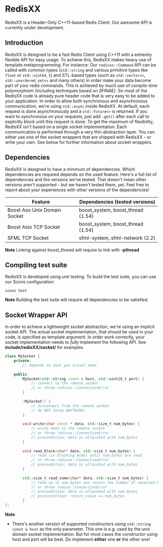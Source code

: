 # RedisXX

RedisXX is a Header-Only C++11-based Redis Client. Our awesome API is currently under development.

## Introduction

RedisXX is designed to be a fast Redis Client using C++11 with a extremly flexible API for easy usage. To achieve this, RedisXX makes heavy use of template metaprogramming. For instance: Our `redisxx::Command` API can be called with common types (`std::string` and various primitive types like `float` or `std::uint64_t`) and STL-based types (such as `std::vector<>`, `std::unordered_set<>` and many others) in order make your data become part of your redis commands. This is achieved by much use of *compile-time polymorphism* (including techniques based on SFINAE). So most of the RedisXX code is already pure header code that is very easy to be added to your application.
In order to allow both synchronous and asynchronous communication, we're using `std::async` inside RedisXX. At default, each request is done asynchronously and a `std::future<>` is returned. If you want to synchronous on your requests, just add `.get()` after each call to explicitly block until this request is done.
To get the maximum of flexibility, RedisXX isn't based on a single socket implementation. Each communication is performed through a very thin abstraction layer. You can either use one of the socket wrappers that are shipped with RedisXX - or write your own. See below for further information about socket wrappers.

## Dependencies

RedisXX is designed to have a minimum of dependencies. Which dependencies are required depends on the used feature. Here's a full list of dependencies and the versions we've tested. That doesn't mean other versions aren't supported - but we haven't tested them, yet. Feel free to report about your experiences with other versions of the dependencies!

Feature							| Dependencies (tested versions)
--------------------------------| ---------------------------------------------
Boost Aso Unix Domain Socket	| boost_system, boost_thread (1.54)
Boost Asio TCP Socket			| boost_system, boost_thread (1.54)
SFML TCP Socket					| sfml-system, sfml-network (2.2)

**Note** Linking against *boost_thread* will require to link with **-pthread**

## Compiling test suite

RedisXX is developed using unit testing. To build the test suite, you can use our Scons configuration:

```shell
scons test
```

**Note** Building the test suite will require *all* dependencies to be satisfied.

## Socket Wrapper API

In order to achieve a lightweight socket abstraction, we're using an implicit socket API. The actual socket implementation, that should be used in your code, is specified as template argument. In order work correctly, your socket implementation needs to *fully* implement the following API. See **include/redisXX/socket/** for examples.

```c++
class MySocket {
	private:
		// depends on what you actual need
		
	public:
		MySocket(std::string const & host, std::uint16_t port) {
			// connect to the remote socket
			// or throw redisxx::ConnectionError
		}
		
		~MySocket() {
			// disconnect from the remote socket
			// do NOT throw ANYTHING!
		}
		
		void write(char const * data, std::size_t num_bytes) {
			// write data to the remote socket
			// or throw redisxx::ConnectionError
			// precondition: data is allocated with num_bytes
		}
		
		void read_block(char* data, std::size_t num_bytes) {
			// read (in blocking mode) until num_bytes are read
			// or throw redisxx::ConnectionError
			// precondition: data is allocated with num_bytes
		}
		
		std::size_t read_some(char* data, std::size_t num_bytes) {
			// read up to num_bytes and return the number of received bytes
			// or throw redixx::ConnectionError
			// precondition: data is allocated with num_bytes
			// postcondition: return_value <= num_bytes
		}
};
```

**Note**
- There's another version of supported constructors using `std::string const & host` as the only parameter. This one is e.g. used by the unix domain socket implementation. But for most cases the constructor using host and port will be best. Do implement **either** one **or** the other one! 

